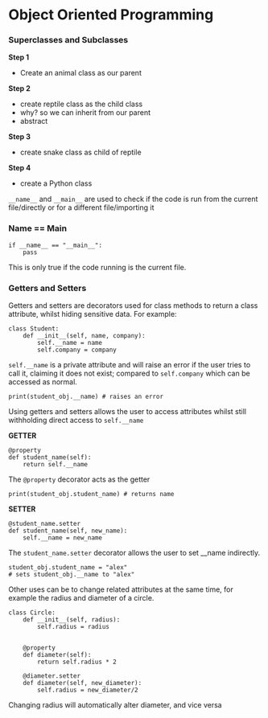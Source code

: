 # Object Oriented Programming

### Superclasses and Subclasses

**Step 1**
- Create an animal class as our parent

**Step 2**
- create reptile class as the child class
- why? so we can inherit from our parent
- abstract

**Step 3**
- create snake class as child of reptile

**Step 4**
- create a Python class

``__name__`` and ``__main__`` are used to check if the code is run from the current file/directly or for a different file/importing it

### Name == Main
```
if __name__ == "__main__":
    pass
```
This is only true if the code running is the current file.

### Getters and Setters

Getters and setters are decorators used for class methods to return a class attribute, whilst hiding sensitive data. For example:
```
class Student:
    def __init__(self, name, company):
        self.__name = name
        self.company = company
```
``self.__name`` is a private attribute and will raise an error if the user tries to call it, claiming it does not exist; compared to ``self.company`` which can be accessed as normal.

```
print(student_obj.__name) # raises an error
```

Using getters and setters allows the user to access attributes whilst still withholding direct access to ``self.__name``

**GETTER**
```
@property
def student_name(self):
    return self.__name
```
The ``@property`` decorator acts as the getter
```
print(student_obj.student_name) # returns name
```

**SETTER**
```
@student_name.setter
def student_name(self, new_name):
    self.__name = new_name
```
The ``student_name.setter`` decorator allows the user to set __name indirectly.
```
student_obj.student_name = "alex"
# sets student_obj.__name to "alex"
```

Other uses can be to change related attributes at the same time, for example the radius and diameter of a circle. 

```
class Circle:
    def __init__(self, radius):
        self.radius = radius

    
    @property
    def diameter(self):
        return self.radius * 2

    @diameter.setter
    def diameter(self, new_diameter):
        self.radius = new_diameter/2
```

Changing radius will automatically alter diameter, and vice versa
